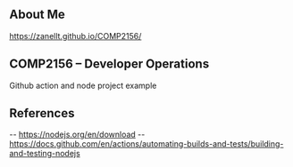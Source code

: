 ## About Me
https://zanellt.github.io/COMP2156/

## COMP2156 – Developer Operations
Github action and node project example

## References 
-- https://nodejs.org/en/download
-- https://docs.github.com/en/actions/automating-builds-and-tests/building-and-testing-nodejs
